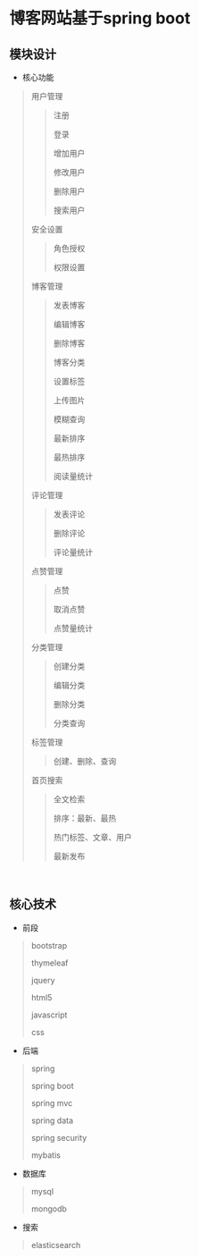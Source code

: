 # 博客网站基于spring boot

## 模块设计

* 核心功能

>用户管理
>
>> 注册
>>
>> 登录
>>
>> 增加用户
>>
>> 修改用户
>>
>> 删除用户
>>
>> 搜索用户
>
>安全设置
>
>>角色授权
>>
>>权限设置
>
>博客管理
>
>>发表博客
>>
>>编辑博客
>>
>>删除博客
>>
>>博客分类
>>
>>设置标签
>>
>>上传图片
>>
>>模糊查询
>>
>>最新排序
>>
>>最热排序
>>
>>阅读量统计
>
>评论管理
>
>>发表评论
>>
>>删除评论
>>
>>评论量统计
>
>点赞管理
>
>>点赞
>>
>>取消点赞
>>
>>点赞量统计
>
>分类管理
>
>>创建分类
>>
>>编辑分类
>>
>>删除分类
>>
>>分类查询
>
>标签管理
>
>>创建、删除、查询
>
>首页搜索
>
>>全文检索
>>
>>排序：最新、最热
>>
>>热门标签、文章、用户
>>
>>最新发布

​	

## 核心技术

* 前段

> bootstrap
>
> thymeleaf
>
> jquery
>
> html5
>
> javascript
>
> css

* 后端

>spring
>
>spring boot
>
>spring mvc
>
>spring data
>
>spring security
>
>mybatis

* 数据库

> mysql
>
> mongodb

* 搜索

> elasticsearch

